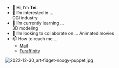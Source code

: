 - 👋 Hi, I’m **Tei**.  
- 👀 I’m interested in ...  
CGI industry 
- 🌱 I’m currently learning ...  
3D modeling
- 💞️ I’m looking to collaborate on ...
Animated movies
- 📫 How to reach me ...  
    - [Mail](mailto:tei-juan@hotmail.com)
    - [Furaffinity](https://www.furaffinity.net/user/teixeira-juan/)  

![2022-12-30_art-fidget-noogy-puppet.jpg](https://d.furaffinity.net/art/teixeira-juan/1672523223/1672523223.teixeira-juan_2022-12-30_art-fidget-noogy-puppet.jpg)  
